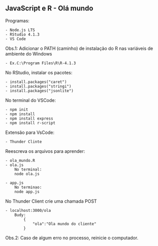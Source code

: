 ## JavaScript e R - Olá mundo

Programas:

    - Node.js LTS
    - RStudio 4.1.3
    - VS Code 

Obs.1:
Adicionar o PATH (caminho) de instalação do R nas variáveis de ambiente do Windows

    - Ex.C:\Program Files\R\R-4.1.3

No RStudio, instalar os pacotes:

    - install.packages("caret")
    - install.packages("stringi")
    - install.packages("jsonlite")

No terminal do VSCode:

    - npm init
    - npm install
    - npm install express
    - npm install r-script

Extensão para VsCode:

    - Thunder Clinte

Reescreva os arquivos para aprender:

    - ola_mundo.R 
    - ola.js
        No terminal:
        node ola.js

    - app.js
        No terminao:
        node app.js

No Thunder Client crie uma chamada POST

    - localhost:3000/ola
        Budy:
            {
                "ola":"Ola mundo do cliente"
            }


Obs.2: Caso de algum erro no processo, reinicie o computador.